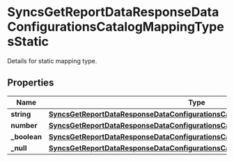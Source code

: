 

# SyncsGetReportDataResponseDataConfigurationsCatalogMappingTypesStatic

Details for static mapping type.

## Properties

| Name | Type | Description | Notes |
|------------ | ------------- | ------------- | -------------|
|**string** | [**SyncsGetReportDataResponseDataConfigurationsCatalogMappingTypesStaticString**](SyncsGetReportDataResponseDataConfigurationsCatalogMappingTypesStaticString.md) |  |  [optional] |
|**number** | [**SyncsGetReportDataResponseDataConfigurationsCatalogMappingTypesStaticNumber**](SyncsGetReportDataResponseDataConfigurationsCatalogMappingTypesStaticNumber.md) |  |  [optional] |
|**_boolean** | [**SyncsGetReportDataResponseDataConfigurationsCatalogMappingTypesStaticBoolean**](SyncsGetReportDataResponseDataConfigurationsCatalogMappingTypesStaticBoolean.md) |  |  [optional] |
|**_null** | [**SyncsGetReportDataResponseDataConfigurationsCatalogMappingTypesStaticNull**](SyncsGetReportDataResponseDataConfigurationsCatalogMappingTypesStaticNull.md) |  |  [optional] |



